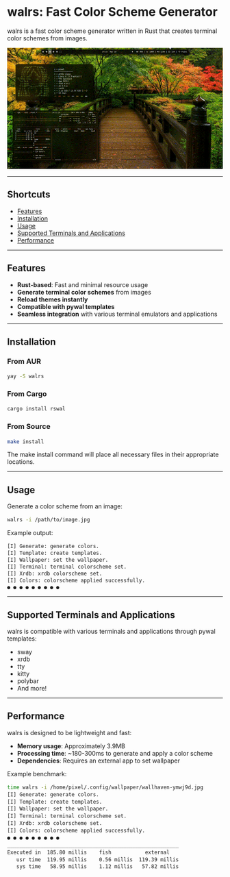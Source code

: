 # walrs: Fast Color Scheme Generator

walrs is a fast color scheme generator written in Rust that creates terminal color schemes from images.

[![Screenshot](screenshots/preview.gif)](screenshots/preview.gif)

---

## Shortcuts
- [Features](#features)
- [Installation](#installation)
- [Usage](#usage)
- [Supported Terminals and Applications](#supported-terminals-and-applications)
- [Performance](#performance)

---

## Features
- **Rust-based**: Fast and minimal resource usage
- **Generate terminal color schemes** from images
- **Reload themes instantly**
- **Compatible with pywal templates**
- **Seamless integration** with various terminal emulators and applications

---

## Installation
### From AUR
```bash
yay -S walrs
```

### From Cargo
```bash
cargo install rswal
```

### From Source
```bash
make install
```
The make install command will place all necessary files in their appropriate locations.

---

## Usage

Generate a color scheme from an image:
```bash
walrs -i /path/to/image.jpg
```

Example output:
```
[I] Generate: generate colors.
[I] Template: create templates.
[I] Wallpaper: set the wallpaper.
[I] Terminal: terminal colorscheme set.
[I] Xrdb: xrdb colorscheme set.
[I] Colors: colorscheme applied successfully.
● ● ● ● ● ● ● ● ●
```

---

## Supported Terminals and Applications
walrs is compatible with various terminals and applications through pywal templates:
- sway
- xrdb
- tty
- kitty
- polybar
- And more!

---

## Performance
walrs is designed to be lightweight and fast:
- **Memory usage**: Approximately 3.9MB
- **Processing time**: ~180-300ms to generate and apply a color scheme
- **Dependencies**: Requires an external app to set wallpaper

Example benchmark:
```sh
time walrs -i /home/pixel/.config/wallpaper/wallhaven-ymwj9d.jpg
[I] Generate: generate colors.
[I] Template: create templates.
[I] Wallpaper: set the wallpaper.
[I] Terminal: terminal colorscheme set.
[I] Xrdb: xrdb colorscheme set.
[I] Colors: colorscheme applied successfully.
● ● ● ● ● ● ● ● ●
________________________________________________________
Executed in  185.80 millis    fish           external
   usr time  119.95 millis    0.56 millis  119.39 millis
   sys time   58.95 millis    1.12 millis   57.82 millis
```
